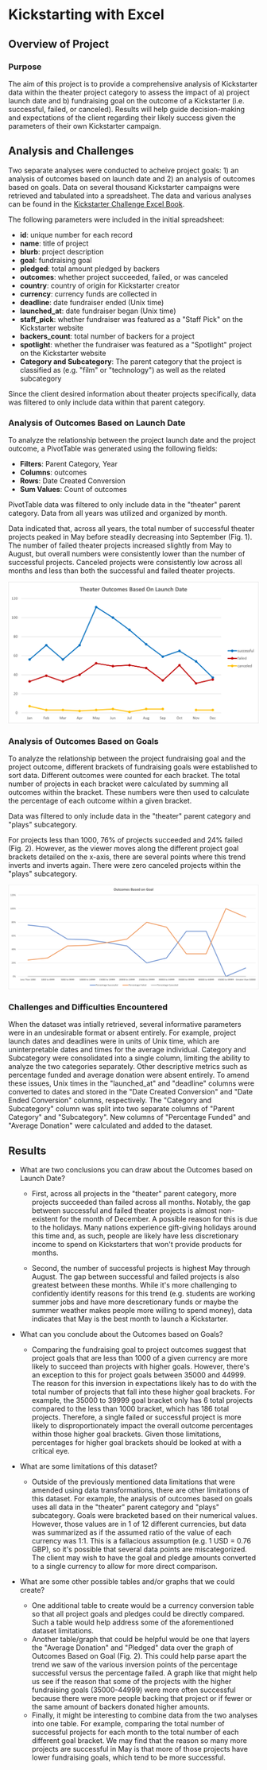 # Kickstarting with Excel

## Overview of Project

### Purpose

The aim of this project is to provide a comprehensive analysis of Kickstarter data within the theater project category to assess the impact of a) project launch date and b) fundraising goal on the outcome of a Kickstarter (i.e. successful, failed, or canceled). Results will help guide decision-making and expectations of the client regarding their likely success given the parameters of their own Kickstarter campaign.

## Analysis and Challenges

Two separate analyses were conducted to acheive project goals: 1) an analysis of outcomes based on launch date and 2) an analysis of outcomes based on goals. Data on several thousand Kickstarter campaigns were retrieved and tabulated into a spreadsheet. The data and various analyses can be found in the [Kickstarter Challenge Excel Book](https://github.com/InRegards2Pluto/kickstarter-analysis/blob/1b42995f6d38010abe2dc14472c4005c4f808206/Kickstarter_Challenge.xlsx).

The following parameters were included in the initial spreadsheet:

- **id**: unique number for each record
- **name**: title of project
- **blurb**: project description
- **goal**: fundraising goal
- **pledged**: total amount pledged by backers
- **outcomes**: whether project succeeded, failed, or was canceled
- **country**: country of origin for Kickstarter creator
- **currency**: currency funds are collected in
- **deadline**: date fundraiser ended (Unix time)
- **launched_at**: date fundraiser began (Unix time)
- **staff_pick**: whether fundraiser was featured as a "Staff Pick" on the Kickstarter website
- **backers_count**: total number of backers for a project
- **spotlight**: whether the fundraiser was featured as a "Spotlight" project on the Kickstarter website
- **Category and Subcategory**: The parent category that the project is classified as (e.g. "film" or "technology") as well as the related subcategory

Since the client desired information about theater projects specifically, data was filtered to only include data within that parent category.

### Analysis of Outcomes Based on Launch Date

To analyze the relationship between the project launch date and the project outcome, a PivotTable was generated using the following fields:

- **Filters**: Parent Category, Year
- **Columns**: outcomes
- **Rows**: Date Created Conversion
- **Sum Values**: Count of outcomes

PivotTable data was filtered to only include data in the "theater" parent category. Data from all years was utilized and organized by month. 

Data indicated that, across all years, the total number of successful theater projects peaked in May before steadily decreasing into September (Fig. 1). The number of failed theater projects increased slightly from May to August, but overall numbers were consistently lower than the number of successful projects. Canceled projects were consistently low across all months and less than both the successful and failed theater projects.

![Fig 1. Theater Project Outcomes Based on Launch Date](resources/Theater_Outcomes_vs_Launch.png)

### Analysis of Outcomes Based on Goals

To analyze the relationship between the project fundraising goal and the project outcome, different brackets of fundraising goals were established to sort data. Different outcomes were counted for each bracket. The total number of projects in each bracket were calculated by summing all outcomes within the bracket. These numbers were then used to calculate the percentage of each outcome within a given bracket.

Data was filtered to only include data in the "theater" parent category and "plays" subcategory.

For projects less than 1000, 76% of projects succeeded and 24% failed (Fig. 2). However, as the viewer moves along the different project goal brackets detailed on the x-axis, there are several points where this trend inverts and inverts again. There were zero canceled projects within the "plays" subcategory.

![Fig 2. Theater Project Outcomes Based on Goals](resources/Outcomes_vs_Goals.png)

### Challenges and Difficulties Encountered

When the dataset was intially retrieved, several informative parameters were in an undesirable format or absent entirely. For example, project launch dates and deadlines were in units of Unix time, which are uninterpretable dates and times for the average individual. Category and Subcategory were consolidated into a single column, limiting the ability to analyze the two categories separately. Other descriptive metrics such as percentage funded and average donation were absent entirely. To amend these issues, Unix times in the "launched_at" and "deadline" columns were converted to dates and stored in the "Date Created Conversion" and "Date Ended Conversion" columns, respectively. The "Category and Subcategory" column was split into two separate columns of "Parent Category" and "Subcategory". New columns of "Percentage Funded" and "Average Donation" were calculated and added to the dataset.



## Results

- What are two conclusions you can draw about the Outcomes based on Launch Date?
    - First, across all projects in the "theater" parent category, more projects succeeded than failed across all months. Notably, the gap between successful and failed theater projects is almost non-existent for the month of December. A possible reason for this is due to the holidays. Many nations experience gift-giving holidays around this time and, as such, people are likely have less discretionary income to spend on Kickstarters that won't provide products for months.

    - Second, the number of successful projects is highest May through August. The gap between successful and failed projects is also greatest between these months. While it's more challenging to confidently identify reasons for this trend (e.g. students are working summer jobs and have more descretionary funds or maybe the summer weather makes people more willing to spend money), data indicates that May is the best month to launch a Kickstarter.

- What can you conclude about the Outcomes based on Goals?
    - Comparing the fundraising goal to project outcomes suggest that project goals that are less than 1000 of a given currency are more likely to succeed than projects with higher goals. However, there's an exception to this for project goals between 35000 and 44999. The reason for this inversion in expectations likely has to do with the total number of projects that fall into these higher goal brackets. For example, the 35000 to 39999 goal bracket only has 6 total projects compared to the less than 1000 bracket, which has 186 total projects. Therefore, a single failed or successful project is more likely to disproportionately impact the overall outcome percentages within those higher goal brackets. Given those limitations, percentages for higher goal brackets should be looked at with a critical eye.

- What are some limitations of this dataset?
  - Outside of the previously mentioned data limitations that were amended using data transformations, there are other limitations of this dataset. For example, the analysis of outcomes based on goals uses all data in the "theater" parent category and "plays" subcategory. Goals were bracketed based on their numerical values. However, those values are in 1 of 12 different currencies, but data was summarized as if the assumed ratio of the value of each currency was 1:1. This is a fallacious assumption (e.g. 1 USD = 0.76 GBP), so it's possible that several data points are miscategorized. The client may wish to have the goal and pledge amounts converted to a single currency to allow for more direct comparison.

- What are some other possible tables and/or graphs that we could create?
  - One additional table to create would be a currency conversion table so that all project goals and pledges could be directly compared. Such a table would help address some of the aforementioned dataset limitations.
  - Another table/graph that could be helpful would be one that layers the "Average Donation" and "Pledged" data over the graph of Outcomes Based on Goal (Fig. 2). This could help parse apart the trend we saw of the various inversion points of the percentage successful versus the percentage failed. A graph like that might help us see if the reason that some of the projects with the higher fundraising goals (35000-44999) were more often successful because there were more people backing that project or if fewer or the same amount of backers donated higher amounts.
  - Finally, it might be interesting to combine data from the two analyses into one table. For example, comparing the total number of successful projects for each month to the total number of each different goal bracket. We may find that the reason so many more projects are successful in May is that more of those projects have lower fundraising goals, which tend to be more successful.

